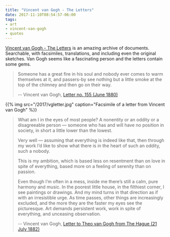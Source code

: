 ```yaml
---
title: "Vincent van Gogh - The Letters"
date: 2017-11-10T08:54:57-06:00
tags:
- art
- vincent-van-gogh
- quotes
---
```


[Vincent van Gogh - The Letters](http://www.vangoghletters.org) is an amazing archive of documents. Searchable, with facsimiles, translations, and including even the original sketches. Van Gogh seems like a fascinating person and the letters contain some gems.

> Someone has a great fire in his soul and nobody ever comes to warm themselves at it, and passers-by see nothing but a little smoke at the top of the chimney and then go on their way.  
>
> -- Vincent van Gogh, [Letter no. 155 (June 1880)](http://www.vangoghletters.org/vg/letters/let155/letter.html)

{{% img src="/2017/vgletter.jpg" caption="Facsimile of a letter from Vincent van Gogh" %}}

> What am I in the eyes of most people? A nonentity or an oddity or a disagreeable person — someone who has and will have no position in society, in short a little lower than the lowest.
> 
> Very well — assuming that everything is indeed like that, then through my work I’d like to show what there is in the heart of such an oddity, such a nobody.
> 
> This is my ambition, which is based less on resentment than on love in spite of everything, based more on a feeling of serenity than on passion.
> 
> Even though I’m often in a mess, inside me there’s still a calm, pure harmony and music. In the poorest little house, in the filthiest corner, I see paintings or drawings. And my mind turns in that direction as if with an irresistible urge. As time passes, other things are increasingly excluded, and the more they are the faster my eyes see the picturesque. Art demands persistent work, work in spite of everything, and unceasing observation.
> 
> -- Vincent van Gogh, [Letter to Theo van Gogh from The Hague (21 July 1882)](http://www.vangoghletters.org/vg/letters/let249/letter.html)
